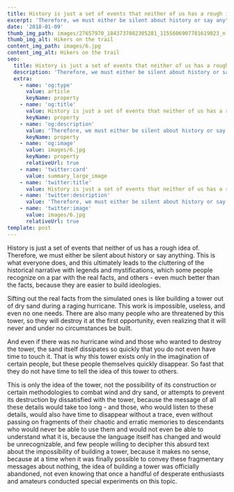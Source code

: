 ```yaml
---
title: History is just a set of events that neither of us has a rough idea of
excerpt: 'Therefore, we must either be silent about history or say anything.'
date: '2018-01-09'
thumb_img_path: images/27657970_1843737082305281_1155606907781619023_n.jpg
thumb_img_alt: Hikers on the trail
content_img_path: images/6.jpg
content_img_alt: Hikers on the trail
seo:
  title: History is just a set of events that neither of us has a rough idea of
  description: 'Therefore, we must either be silent about history or say anything.'
  extra:
    - name: 'og:type'
      value: article
      keyName: property
    - name: 'og:title'
      value: History is just a set of events that neither of us has a rough idea of
      keyName: property
    - name: 'og:description'
      value: 'Therefore, we must either be silent about history or say anything.'
      keyName: property
    - name: 'og:image'
      value: images/6.jpg
      keyName: property
      relativeUrl: true
    - name: 'twitter:card'
      value: summary_large_image
    - name: 'twitter:title'
      value: History is just a set of events that neither of us has a rough idea of
    - name: 'twitter:description'
      value: 'Therefore, we must either be silent about history or say anything.'
    - name: 'twitter:image'
      value: images/6.jpg
      relativeUrl: true
template: post
---
```


History is just a set of events that neither of us has a rough idea of. Therefore, we must either be silent about history or say anything. This is what everyone does, and this ultimately leads to the cluttering of the historical narrative with legends and mystifications, which some people recognize on a par with the real facts, and others - even much better than the facts, because they are easier to build ideologies. 

Sifting out the real facts from the simulated ones is like building a tower out of dry sand during a raging hurricane. This work is impossible, useless, and even no one needs. There are also many people who are threatened by this tower, so they will destroy it at the first opportunity, even realizing that it will never and under no circumstances be built. 

And even if there was no hurricane wind and those who wanted to destroy the tower, the sand itself dissipates so quickly that you do not even have time to touch it. That is why this tower exists only in the imagination of certain people, but these people themselves quickly disappear. So fast that they do not have time to tell the idea of ​​this tower to others. 

This is only the idea of ​​the tower, not the possibility of its construction or certain methodologies to combat wind and dry sand, or attempts to prevent its destruction by dissatisfied with the tower, because the message of all these details would take too long - and those, who would listen to these details, would also have time to disappear without a trace, even without passing on fragments of their chaotic and erratic memories to descendants who would never be able to use them and would not even be able to understand what it is, because the language itself has changed and would be unrecognizable, and few people willing to decipher this absurd text about the impossibility of building a tower, because it makes no sense, because at a time when it was finally possible to convey these fragmentary messages about nothing, the idea of ​​building a tower was officially abandoned, not even knowing that once a handful of desperate enthusiasts and amateurs conducted special experiments on this topic.
